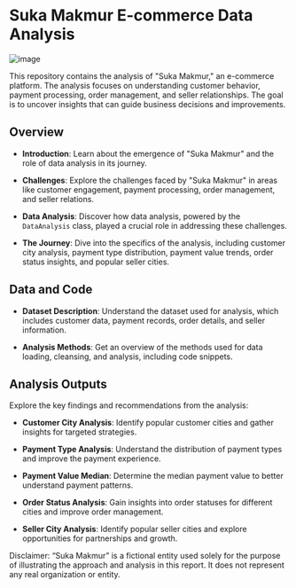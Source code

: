 # Suka Makmur E-commerce Data Analysis
![image](https://github.com/albarpambagio/sumur-EDA/assets/46396286/2a46a796-8d51-4854-bdb2-fe747980d482)

This repository contains the analysis of "Suka Makmur," an e-commerce platform. The analysis focuses on understanding customer behavior, payment processing, order management, and seller relationships. The goal is to uncover insights that can guide business decisions and improvements.

## Overview

- **Introduction**: Learn about the emergence of "Suka Makmur" and the role of data analysis in its journey.

- **Challenges**: Explore the challenges faced by "Suka Makmur" in areas like customer engagement, payment processing, order management, and seller relations.

- **Data Analysis**: Discover how data analysis, powered by the `DataAnalysis` class, played a crucial role in addressing these challenges.

- **The Journey**: Dive into the specifics of the analysis, including customer city analysis, payment type distribution, payment value trends, order status insights, and popular seller cities.

## Data and Code

- **Dataset Description**: Understand the dataset used for analysis, which includes customer data, payment records, order details, and seller information.

- **Analysis Methods**: Get an overview of the methods used for data loading, cleansing, and analysis, including code snippets.

## Analysis Outputs

Explore the key findings and recommendations from the analysis:

- **Customer City Analysis**: Identify popular customer cities and gather insights for targeted strategies.

- **Payment Type Analysis**: Understand the distribution of payment types and improve the payment experience.

- **Payment Value Median**: Determine the median payment value to better understand payment patterns.

- **Order Status Analysis**: Gain insights into order statuses for different cities and improve order management.

- **Seller City Analysis**: Identify popular seller cities and explore opportunities for partnerships and growth.

Disclaimer: “Suka Makmur” is a fictional entity used solely for the purpose of illustrating the approach and analysis in this report. It does not represent any real organization or entity.

